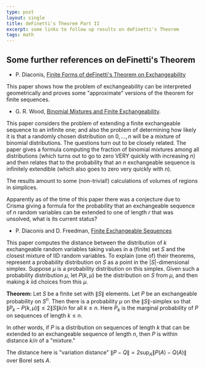 ```yaml
---
type: post
layout: single
title: deFinetti's Theorem Part II
excerpt: some links to follow up results on deFinetti's Theorem
tags: math
---
```


## Some further references on deFinetti's Theorem

- P. Diaconis, [Finite Forms of deFinetti's Theorem on Exchangeability](http://statweb.stanford.edu/~sabatti/Stat370/synthese.pdf)

This paper shows how the problem of exchangeability can be interpreted geometrically and proves some "approximate" versions of the
theorem for finite sequences. 

- G. R. Wood, [Binomial Mixtures and Finite Exchangeability](https://projecteuclid.org/download/pdf_1/euclid.aop/1176989684).

This paper considers the problem of extending a finite exchangeable sequence to an infinite one; and also the problem of
determining how likely it is that a randomly chosen distribution on $0,\ldots, n$ will be a mixture of binomial distributions.
The questions turn out to be closely related.  The paper gives a formula computing the fraction of binomial mixtures
among all distributions (which turns out to go to zero VERY quickly with increasing $n$) and then relates that to
the probability that an $n$ exchangeable sequence is infinitely extendible (which also goes to zero very quickly with $n$). 

The results amount to some (non-trivial!) calculations of volumes of regions in simplices. 

Apparently as of the time of this paper there was a conjecture due to Crisma giving a formula for the probability that an
exchangeable sequence of $n$ random variables can be extended to one of length $r$ that was unsolved, what is its current status?


- P. Diaconis and D. Freedman, [Finite Exchangeable Sequences](https://projecteuclid.org/download/pdf_1/euclid.aop/1176994663)

This paper computes the distance between the distribution of $k$ exchangeable random variables taking values in a (finite) set $S$
and the closest mixture of IID random variables.  To explain (one of) their theorems, represent a
probability distribution on $S$ as a point in the $|S|$-dimensional simplex. Suppose $\mu$ is a probability distribution on this simplex.
Given such a probability distribution $\mu$, let $P(k,\mu)$ be the distribution on $S$ from $\mu$, and then making $k$ iid choices from this $\mu$. 

**Theorem:** 
Let $S$ be a finite set with $\|S\|$ elements.  Let $P$ be an exchangeable probability on $S^{n}$.  Then there is a probability $\mu$
on the $\|S\|$-simplex so that $\| P_{k}-P(k,\mu ) \| \le 2\|S\| k/n$ for all $k\le n$.  Here $P_{k}$ is the marginal probability of $P$ on sequences of length $k\le n$. 

In other words, if $P$ is a distribution on sequences of length $k$ that can be extended to an exchangeable sequence of length $n$, then
$P$ is within distance $k/n$ of a "mixture."

The distance here is "variation distance" $\|P-Q\|=2\sup_A\|P(A)-Q(A)\|$ over Borel sets $A$.
